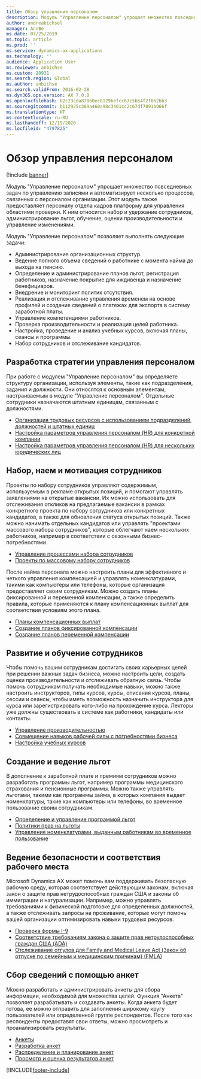 ```yaml
---
title: Обзор управления персоналом
description: Модуль "Управление персоналом" упрощает множество повседневных задач по управлению записями и автоматизирует несколько процессов, связанных с персоналом организации. Этот модуль также предоставляет персоналу отдела кадров платформу для управления областями проверки. К ним относится набор и удержание сотрудников, администрирование льгот, обучение, оценки производительности и управление изменениями.
author: andreabichsel
manager: AnnBe
ms.date: 07/25/2019
ms.topic: article
ms.prod: ''
ms.service: dynamics-ax-applications
ms.technology: ''
audience: Application User
ms.reviewer: anbichse
ms.custom: 20931
ms.search.region: Global
ms.author: anbichse
ms.search.validFrom: 2016-02-28
ms.dyn365.ops.version: AX 7.0.0
ms.openlocfilehash: b2c23cda87060ecb129befcc67c5b54f2f062bb3
ms.sourcegitcommit: b112925c389a460a98c3401cc2c67df7091b066f
ms.translationtype: HT
ms.contentlocale: ru-RU
ms.lasthandoff: 12/19/2020
ms.locfileid: "4797825"
---
```

# <a name="human-resources-overview"></a>Обзор управления персоналом

[!include [banner](../includes/banner.md)]

Модуль "Управление персоналом" упрощает множество повседневных задач по управлению записями и автоматизирует несколько процессов, связанных с персоналом организации. Этот модуль также предоставляет персоналу отдела кадров платформу для управления областями проверки. К ним относится набор и удержание сотрудников, администрирование льгот, обучение, оценки производительности и управление изменениями.

Модуль "Управление персоналом" позволяет выполнять следующие задачи:

+ Администрирование организационных структур.
+ Ведение полного объема сведений о работнике с момента найма до выхода на пенсию.
+ Определение и администрирование планов льгот, регистрация работников, назначение покрытие для иждивенца и назначение бенефициаров.
+ Внедрение и мониторинг политик отсутствия.
+ Реализация и отслеживание управления временем на основе профилей и создание сведений о платежах для экспорта в систему заработной платы.
+ Управление компетенциями работников.
+ Проверка производительности и реализация целей работника.
+ Настройка, проведение и анализ учебных курсов, включая планы, сеансы и программы.
+ Набор сотрудников и отслеживание кандидатов.

## <a name="develop-a-human-resources-strategy"></a>Разработка стратегии управления персоналом

При работе с модулем "Управление персоналом" вы определяете структуру организации, используя элементы, такие как подразделения, задания и должности. Они относятся к основным элементам, настраиваемым в модуле "Управление персоналом". Отдельные сотрудники назначаются штатным единицам, связанным с должностями.

- [Организация трудовых ресурсов с использованием подразделений, должностей и штатных единиц](../../../talent/departments-jobs-positions.md)
- [Настройка параметров управления персоналом (HR) для конкретной компании](../../../talent/set-up-company-specific-hr-parameters.md)
- [Настройка параметров управления персоналом (HR) для нескольких юридических лиц](../../../talent/set-up-hr-parameters-across-legal-entities.md)

## <a name="recruit-hire-and-motivate-employees"></a>Набор, наем и мотивация сотрудников

Проекты по набору сотрудников управляют содержимым, используемым в рекламе открытых позиций, и помогают управлять заявлениями на открытые вакансии. Их можно использовать для отслеживания откликов на предлагаемые вакансии в рамках конкретного проекта по набору сотрудников или конкретных кандидатов, а также для обновления статуса открытых позиций. Также можно нанимать отдельных кандидатов или управлять "проектами массового набора сотрудников", которые облегчают наем нескольких работников, например в соответствии с сезонными бизнес-потребностями.

- [Управление процессами набора сотрудников](manage-recruiting-process.md)
- [Проекты по массовому набору сотрудников](mass-hire-projects.md) 

После найма персонала можно настроить планы для эффективного и четкого управления компенсацией и управлять номенклатурами, такими как компьютеры или телефоны, которые организация предоставляет своим сотрудникам. Можно создать планы фиксированной и переменной компенсации, а также определить правила, которые применяются к плану компенсационных выплат для соответствия условиям этого плана.

- [Планы компенсационных выплат](../../../talent/compensation-plans.md)
- [Создание планов фиксированной компенсации](../../../talent/create-fixed-compensation-plans.md)
- [Создание планов переменной компенсации](../../../talent/create-variable-compensation-plans.md)

## <a name="develop-and-train-employees"></a>Развитие и обучение сотрудников

Чтобы помочь вашим сотрудникам достигать своих карьерных целей при решении важных задач бизнеса, можно настроить цели, создать оценки производительности и отслеживать обратную связь. Чтобы помочь сотрудникам получать необходимые навыки, можно также настроить инструкторов, типы курсов, курсы, описания курсов, планы, сессии и сеансы, чтобы иметь возможность назначить инструктора для курса или зарегистрировать кого-либо на прохождение курса. Лекторы уже должны существовать в системе как работники, кандидаты или контакты.

- [Управление производительностью](../../../talent/performance-management-overview.md)
- [Совмещение навыков рабочей силы с потребностями бизнеса](../../../talent/skills.md)
- [Настройка учебных курсов](../../../talent/courses.md)

## <a name="create-and-maintain-benefits"></a>Создание и ведение льгот

В дополнение к заработной плате и премиям сотрудников можно разработать программы льгот, например программы медицинского страхования и пенсионные программы. Можно также управлять льготами, такими как программы займа, в которых компания выдает номенклатуры, такие как компьютеры или телефоны, во временное пользование своим сотрудникам.

- [Определение и управление программой льгот](../../../talent/manage-benefit-program.md)
- [Политики прав на льготы](../../../talent/benefit-eligibility-policies.md)
- [Управление номенклатурами, выданным работникам во временное пользование](../../../talent/loan-items.md)

## <a name="maintain-workplace-safety-and-compliance"></a>Ведение безопасности и соответствия рабочего места

Microsoft Dynamics AX может помочь вам поддерживать безопасную рабочую среду, которая соответствует действующим законам, включая закон о защите прав нетрудоспособных граждан США и законы об иммиграции и натурализации. Например, можно управлять требованиями к физической подготовке для определенных должностей, а также отслеживать запросы на проживание, которые могут помочь вашей организации оптимизировать навыки трудовых ресурсов.

- [Проверка формы I-9](localizations/noam-usa-form-i-9-verification.md)
- [Соответствие требованиям закона о защите прав нетрудоспособных граждан США (ADA)](localizations/noam-usa-comply-ada.md)
- [Отслеживание отгулов для Family and Medical Leave Act (Закон об отпуске по семейным и медицинским причинам) (FMLA)](localizations/noam-usa-track-time-for-fmla.md)

## <a name="gather-information-using-questionnaires"></a>Сбор сведений с помощью анкет

Можно разработать и администрировать анкеты для сбора информации, необходимой для множества целей. Функция "Анкета" позволяет разрабатывать и создавать анкеты. Когда анкета будет готова, ее можно отправить для заполнения широкому кругу пользователей или определенной группе респондентов. После того как респонденты предоставят свои ответы, можно просмотреть и проанализировать результаты.

- [Анкеты](../../../talent/questionnaires.md)
- [Разработка анкет](../../../talent/design-questionnaires.md)
- [Распределение и планирование анкет](../../../talent/distribute-questionnaires.md)
- [Просмотр и оценка результатов анкет](../../../talent/evaluate-questionnaire-results.md)


[!INCLUDE[footer-include](../../../includes/footer-banner.md)]